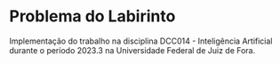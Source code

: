 # Problema do Labirinto

Implementação do trabalho na disciplina DCC014 - Inteligência Artificial durante o período 2023.3 na Universidade Federal de Juiz de Fora.
